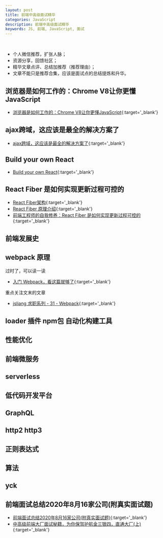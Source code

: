 ```yaml
---
layout: post
title: 前端中高级面试精华
categories: JavaScript
description: 前端中高级面试精华
keywords: JS, 前端, JavaScript, 面试
---
```


&emsp;&emsp;
- 个人微信推荐，扩张人脉；
- 资源分享，回馈社区；
- 精华文章点评、总结加推荐（推荐理由）；
- 文章不能只是推荐合集，应该是面试点的总结提炼和升华。

## 浏览器是如何工作的：Chrome V8让你更懂JavaScript

- [浏览器是如何工作的：Chrome V8让你更懂JavaScript](https://segmentfault.com/a/1190000037435824){:target='_blank'}

## ajax跨域，这应该是最全的解决方案了

- [ajax跨域，这应该是最全的解决方案了](https://segmentfault.com/a/1190000012469713){:target='_blank'}

## Build your own React

- [Build your own React](https://pomb.us/build-your-own-react/){:target='_blank'}

## React Fiber 是如何实现更新过程可控的

- [React Fiber架构](https://zhuanlan.zhihu.com/p/37095662){:target='_blank'}
- [React Fiber 原理介绍](https://segmentfault.com/a/1190000018250127){:target='_blank'}
- [前端工程师的自我修养：React Fiber 是如何实现更新过程可控的](https://www.zoo.team/article/about-react-fiber){:target='_blank'}

## 前端发展史

## webpack 原理

过时了，可以读一读
- [入门 Webpack，看这篇就够了](https://segmentfault.com/a/1190000006178770){:target='_blank'}

重点关注文末的文章
- [jsliang 求职系列 - 31 - Webpack](https://juejin.cn/post/6901807555316547597){:target='_blank'}

## loader 插件 npm包 自动化构建工具

## 性能优化

## 前端微服务

## serverless

## 低代码开发平台

## GraphQL

## http2 http3

## 正则表达式

## 算法

## yck

## 前端面试总结2020年8月16家公司(附真实面试题)

- [前端面试总结2020年8月16家公司(附真实面试题)](https://segmentfault.com/a/1190000023731057){:target='_blank'}
- [中高级前端大厂面试秘籍，为你保驾护航金三银四，直通大厂(上)](https://juejin.cn/post/6844903776512393224){:target='_blank'}

